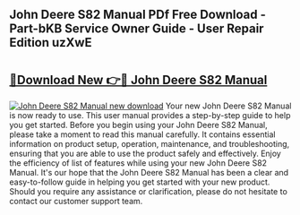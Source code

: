 ## John Deere S82 Manual PDf Free Download - Part-bKB Service Owner Guide - User Repair Edition uzXwE

# <h2><a href="http://bc33836.oget.top/?id=John+Deere+S82+Manual">🔗Download New 👉🔴 John Deere S82 Manual</a></h2>

[![John Deere S82 Manual new download](https://i.imgur.com/5g1atiW.png)](http://bc33836.oget.top/?id=John+Deere+S82+Manual)
Your new John Deere S82 Manual is now ready to use. This user manual provides a step-by-step guide to help you get started. Before you begin using your John Deere S82 Manual, please take a moment to read this manual carefully. It contains essential information on product setup, operation, maintenance, and troubleshooting, ensuring that you are able to use the product safely and effectively. Enjoy the efficiency of list of features while using your new John Deere S82 Manual. It's our hope that the John Deere S82 Manual has been a clear and easy-to-follow guide in helping you get started with your new product. Should you require any assistance or clarification, please do not hesitate to contact our customer support team.
